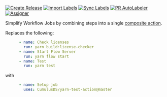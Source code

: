 [![Create Release][release-badge]][release-url]
[![Import Labels][import-labels-badge]][import-labels-url]
[![Sync Labels][sync-labels-badge]][sync-labels-url]
[![PR AutoLabeler][autolabeler-badge]][autolabeler-url]
[![Assigner][assigner-badge]][assigner-url]

Simplify Workflow Jobs by combining steps into a single [composite action][Composite Action].

Replaces the following:

```yaml
      - name: Check licenses
        run: yarn build:license-checker
      - name: Start Flow Server
        run: yarn flow start
      - name: Test
        run: yarn test
````

with

```yaml
      - name: Setup job
        uses: CumulusDS/yarn-test-action@master
```

[Composite Action]: https://docs.github.com/en/actions/creating-actions/creating-a-composite-action
[release-badge]: https://github.com/CumulusDS/yarn-test-action/actions/workflows/release.yml/badge.svg
[release-url]: https://github.com/CumulusDS/yarn-test-action/actions/workflows/release.yml
[import-labels-badge]: https://github.com/CumulusDS/yarn-test-action/actions/workflows/labels_import.yml/badge.svg
[import-labels-url]: https://github.com/CumulusDS/yarn-test-action/actions/workflows/labels_import.yml
[sync-labels-badge]: https://github.com/CumulusDS/yarn-test-action/actions/workflows/labels_sync.yml/badge.svg
[sync-labels-url]: https://github.com/CumulusDS/yarn-test-action/actions/workflows/labels_sync.yml
[autolabeler-badge]: https://github.com/CumulusDS/yarn-test-action/actions/workflows/autolabeler.yml/badge.svg
[autolabeler-url]: https://github.com/CumulusDS/yarn-test-action/actions/workflows/autolabeler.yml
[assigner-badge]: https://github.com/CumulusDS/yarn-test-action/actions/workflows/assign.yml/badge.svg
[assigner-url]: https://github.com/CumulusDS/yarn-test-action/actions/workflows/assign.yml

